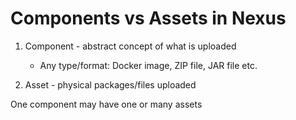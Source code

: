 # Components vs Assets in Nexus

1. Component - abstract concept of what is uploaded
    - Any type/format: Docker image, ZIP file, JAR file etc.

2. Asset - physical packages/files uploaded

One component may have one or many assets